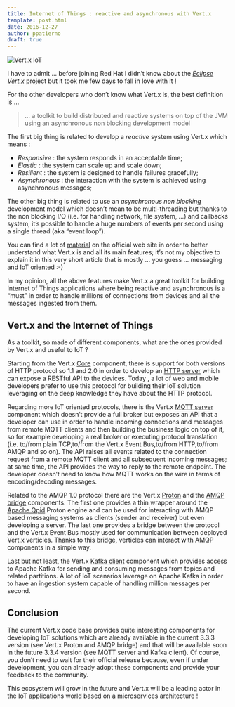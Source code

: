 ```yaml
---
title: Internet of Things : reactive and asynchronous with Vert.x
template: post.html
date: 2016-12-27
author: ppatierno
draft: true
---
```


![Vert.x IoT](/assets/blog/vertx-iot/vertx-iot.png)

I have to admit … before joining Red Hat I didn’t know about the [*Eclipse Vert.x*](http://vertx.io/) project but it took me few days to fall in love with it !

For the other developers who don’t know what Vert.x is, the best definition is …

> … a toolkit to build distributed and reactive systems on top of the JVM using an asynchronous non blocking development model

The first big thing is related to develop a *reactive* system using Vert.x which means :

* *Responsive* : the system responds in an acceptable time;
* *Elastic* : the system can scale up and scale down;
* *Resilient* : the system is designed to handle failures gracefully;
* *Asynchronous* : the interaction with the system is achieved using asynchronous messages;

The other big thing is related to use an *asynchronous non blocking* development model which doesn’t mean to be multi-threading but thanks to the non blocking I/O (i.e. for handling network, file system, …) and callbacks system, it’s possible to handle a huge numbers of events per second using a single thread (aka “event loop”).

You can find a lot of [material](http://vertx.io/materials/) on the official web site in order to better understand what Vert.x is and all its main features; it’s not my objective to explain it in this very short article that is mostly … you guess … messaging and IoT oriented  :-)

In my opinion, all the above features make Vert.x a great toolkit for building Internet of Things applications where being reactive and asynchronous is a “must” in order to handle millions of connections from devices and all the messages ingested from them.

## Vert.x and the Internet of Things

As a toolkit, so made of different components, what are the ones provided by Vert.x and useful to IoT ?

Starting from the Vert.x [Core](https://github.com/eclipse/vert.x) component, there is support for both versions of HTTP protocol so 1.1 and 2.0 in order to develop an [HTTP server](http://vertx.io/docs/vertx-core/java/#_writing_http_servers_and_clients) which can expose a RESTful API to the devices. Today , a lot of web and mobile developers prefer to use this protocol for building their IoT solution leveraging on the deep knowledge they have about the HTTP protocol.

Regarding more IoT oriented protocols, there is the Vert.x [MQTT server](https://github.com/vert-x3/vertx-mqtt-server) component which doesn’t provide a full broker but exposes an API that a developer can use in order to handle incoming connections and messages from remote MQTT clients and then building the business logic on top of it, so for example developing a real broker or executing protocol translation (i.e. to/from plain TCP,to/from the Vert.x Event Bus,to/from HTTP,to/from AMQP and so on). The API raises all events related to the connection request from a remote MQTT client and all subsequent incoming messages; at same time, the API provides the way to reply to the remote endpoint. The developer doesn’t need to know how MQTT works on the wire in terms of encoding/decoding messages.

Related to the AMQP 1.0 protocol there are the Vert.x [Proton](https://github.com/vert-x3/vertx-proton) and the [AMQP bridge](https://github.com/vert-x3/vertx-amqp-bridge) components. The first one provides a thin wrapper around the [Apache Qpid](http://qpid.apache.org/) Proton engine and can be used for interacting with AMQP based messaging systems as clients (sender and receiver) but even developing a server. The last one provides a bridge between the protocol and the Vert.x Event Bus mostly used for communication between deployed Vert.x verticles. Thanks to this bridge, verticles can interact with AMQP components in a simple way.

Last but not least, the Vert.x [Kafka client](https://github.com/vert-x3/vertx-kafka-client) component which provides access to Apache Kafka for sending and consuming messages from topics and related partitions. A lot of IoT scenarios leverage on Apache Kafka in order to have an ingestion system capable of handling million messages per second.

## Conclusion

The current Vert.x code base provides quite interesting components for developing IoT solutions which are already available in the current 3.3.3 version (see Vert.x Proton and AMQP bridge) and that will be available soon in the future 3.3.4 version (see MQTT server and Kafka client). Of course, you don’t need to wait for their official release because, even if under development, you can already adopt these components and provide your feedback to the community.

This ecosystem will grow in the future and Vert.x will be a leading actor in the IoT applications world based on a microservices architecture !
